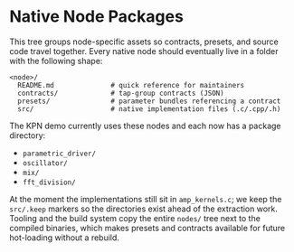 # Native Node Packages

This tree groups node-specific assets so contracts, presets, and source code travel together. Every native node should eventually live in a folder with the following shape:

```text
<node>/
  README.md              # quick reference for maintainers
  contracts/             # tap-group contracts (JSON)
  presets/               # parameter bundles referencing a contract
  src/                   # native implementation files (.c/.cpp/.h)
```

The KPN demo currently uses these nodes and each now has a package directory:

- `parametric_driver/`
- `oscillator/`
- `mix/`
- `fft_division/`

At the moment the implementations still sit in `amp_kernels.c`; we keep the `src/.keep` markers so the directories exist ahead of the extraction work. Tooling and the build system copy the entire `nodes/` tree next to the compiled binaries, which makes presets and contracts available for future hot-loading without a rebuild.
